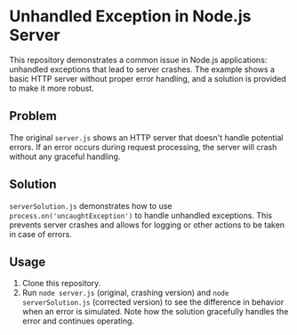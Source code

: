 # Unhandled Exception in Node.js Server

This repository demonstrates a common issue in Node.js applications: unhandled exceptions that lead to server crashes.  The example shows a basic HTTP server without proper error handling, and a solution is provided to make it more robust.

## Problem

The original `server.js` shows an HTTP server that doesn't handle potential errors. If an error occurs during request processing, the server will crash without any graceful handling.

## Solution

`serverSolution.js` demonstrates how to use `process.on('uncaughtException')` to handle unhandled exceptions. This prevents server crashes and allows for logging or other actions to be taken in case of errors.

## Usage

1. Clone this repository.
2. Run `node server.js` (original, crashing version) and `node serverSolution.js` (corrected version) to see the difference in behavior when an error is simulated. Note how the solution gracefully handles the error and continues operating.